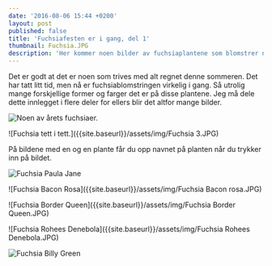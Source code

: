 ```yaml
---
date: '2016-08-06 15:44 +0200'
layout: post
published: false
title: 'Fuchsiafesten er i gang, del 1'
thumbnail: Fuchsia.JPG
description: 'Her kommer noen bilder av fuchsiaplantene som blomstrer nå. '
---
```


Det er godt at det er noen som trives med alt regnet denne sommeren. Det har tatt litt tid, men nå er fuchsiablomstringen virkelig i gang. Så utrolig mange forskjellige former og farger det er på disse plantene. Jeg må dele dette innlegget i flere deler for ellers blir det altfor mange bilder.

![Noen av årets fuchsiaer.]({{site.baseurl}}/assets/img/Fuchsia.JPG)

![Fuchsia tett i tett.]({{site.baseurl}}/assets/img/Fuchsia 3.JPG)

På bildene med en og en plante får du opp navnet på planten når du trykker inn på bildet.

<!--more-->

![Fuchsia Paula Jane]({{site.baseurl}}/assets/img/Fuchsia%20Paula%20Jane.JPG)

![Fuchsia Bacon Rosa]({{site.baseurl}}/assets/img/Fuchsia Bacon rosa.JPG)

![Fuchsia Border Queen]({{site.baseurl}}/assets/img/Fuchsia Border Queen.JPG)

![Fuchsia Rohees Denebola]({{site.baseurl}}/assets/img/Fuchsia Rohees Denebola.JPG)

![Fuchsia Billy Green]({{site.baseurl}}/assets/img/Billy%20Green.JPG)



